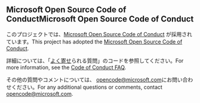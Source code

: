 ## <a name="microsoft-open-source-code-of-conduct"></a><span data-ttu-id="641f9-101">Microsoft Open Source Code of Conduct</span><span class="sxs-lookup"><span data-stu-id="641f9-101">Microsoft Open Source Code of Conduct</span></span>

<span data-ttu-id="641f9-102">このプロジェクトでは、[Microsoft Open Source Code of Conduct](https://opensource.microsoft.com/codeofconduct/) が採用されています。</span><span class="sxs-lookup"><span data-stu-id="641f9-102">This project has adopted the [Microsoft Open Source Code of Conduct](https://opensource.microsoft.com/codeofconduct/).</span></span>

<span data-ttu-id="641f9-103">詳細については、「[よく寄せ](https://opensource.microsoft.com/codeofconduct/faq/)られる質問」のコードを参照してください。</span><span class="sxs-lookup"><span data-stu-id="641f9-103">For more information, see the [Code of Conduct FAQ](https://opensource.microsoft.com/codeofconduct/faq/).</span></span> 

<span data-ttu-id="641f9-104">その他の質問やコメントについては、 [opencode@microsoft.com](mailto:opencode@microsoft.com)にお問い合わせください。</span><span class="sxs-lookup"><span data-stu-id="641f9-104">For any additional questions or comments, contact [opencode@microsoft.com](mailto:opencode@microsoft.com).</span></span> 
